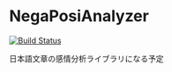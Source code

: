 # NegaPosiAnalyzer
[![Build Status](https://travis-ci.org/uehara1414/NegaPosiAnalyzer.svg?branch=master)](https://travis-ci.org/uehara1414/NegaPosiAnalyzer)

日本語文章の感情分析ライブラリになる予定
